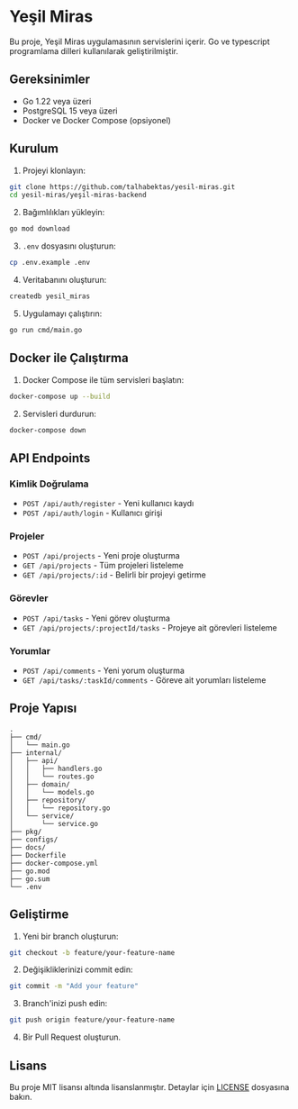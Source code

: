 # Yeşil Miras 

Bu proje, Yeşil Miras uygulamasının servislerini içerir. Go ve typescript programlama dilleri kullanılarak geliştirilmiştir.

## Gereksinimler

- Go 1.22 veya üzeri
- PostgreSQL 15 veya üzeri
- Docker ve Docker Compose (opsiyonel)

## Kurulum

1. Projeyi klonlayın:
```bash
git clone https://github.com/talhabektas/yesil-miras.git
cd yesil-miras/yeşil-miras-backend
```

2. Bağımlılıkları yükleyin:
```bash
go mod download
```

3. `.env` dosyasını oluşturun:
```bash
cp .env.example .env
```

4. Veritabanını oluşturun:
```bash
createdb yesil_miras
```

5. Uygulamayı çalıştırın:
```bash
go run cmd/main.go
```

## Docker ile Çalıştırma

1. Docker Compose ile tüm servisleri başlatın:
```bash
docker-compose up --build
```

2. Servisleri durdurun:
```bash
docker-compose down
```

## API Endpoints

### Kimlik Doğrulama
- `POST /api/auth/register` - Yeni kullanıcı kaydı
- `POST /api/auth/login` - Kullanıcı girişi

### Projeler
- `POST /api/projects` - Yeni proje oluşturma
- `GET /api/projects` - Tüm projeleri listeleme
- `GET /api/projects/:id` - Belirli bir projeyi getirme

### Görevler
- `POST /api/tasks` - Yeni görev oluşturma
- `GET /api/projects/:projectId/tasks` - Projeye ait görevleri listeleme

### Yorumlar
- `POST /api/comments` - Yeni yorum oluşturma
- `GET /api/tasks/:taskId/comments` - Göreve ait yorumları listeleme

## Proje Yapısı

```
.
├── cmd/
│   └── main.go
├── internal/
│   ├── api/
│   │   ├── handlers.go
│   │   └── routes.go
│   ├── domain/
│   │   └── models.go
│   ├── repository/
│   │   └── repository.go
│   └── service/
│       └── service.go
├── pkg/
├── configs/
├── docs/
├── Dockerfile
├── docker-compose.yml
├── go.mod
├── go.sum
└── .env
```

## Geliştirme

1. Yeni bir branch oluşturun:
```bash
git checkout -b feature/your-feature-name
```

2. Değişikliklerinizi commit edin:
```bash
git commit -m "Add your feature"
```

3. Branch'inizi push edin:
```bash
git push origin feature/your-feature-name
```

4. Bir Pull Request oluşturun.

## Lisans

Bu proje MIT lisansı altında lisanslanmıştır. Detaylar için [LICENSE](LICENSE) dosyasına bakın. 
